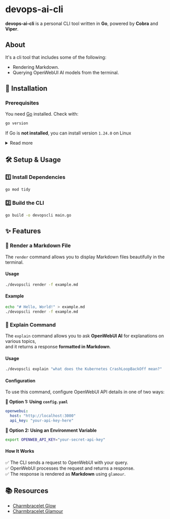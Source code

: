 # devops-ai-cli

**devops-ai-cli** is a personal CLI tool written in **Go**, powered by **Cobra** and **Viper**. 

## About

It's a cli tool that includes some of the following:
- Rendering Markdown.
- Querying OpenWebUI AI models from the terminal.

## 🚀 Installation

### **Prerequisites**

You need [Go](https://go.dev/dl/) installed. Check with:

```sh
go version
```

If Go is **not installed**, you can install version `1.24.0` on Linux

<details>
  <summary>Read more</summary>


```sh
curl -fsSL https://golang.org/dl/go1.24.0.linux-amd64.tar.gz | sudo tar -C /usr/local -xzf -
export PATH=$PATH:/usr/local/go/bin
echo "export PATH=\$PATH:/usr/local/go/bin" >> ~/.bashrc
echo "export GOPATH=\$HOME/go" >> ~/.bashrc
echo "export GOROOT=/usr/local/go" >> ~/.bashrc
```

Now, verify installation:

```sh
go version
```

</details>

## 🛠️ Setup & Usage

### **1️⃣ Install Dependencies**

```sh
go mod tidy
```

### **2️⃣ Build the CLI**

```sh
go build -o devopscli main.go
```

## ✨ Features

### **📜 Render a Markdown File**

The `render` command allows you to display Markdown files beautifully in the terminal.

#### **Usage**

```sh
./devopscli render -f example.md
```

#### **Example**

```sh
echo "# Hello, World!" > example.md
./devopscli render -f example.md
```

### **🤖 Explain Command**

The `explain` command allows you to ask **OpenWebUI AI** for explanations on various topics,  
and it returns a response **formatted in Markdown**.

#### **Usage**

```sh
./devopscli explain "what does the Kubernetes CrashLoopBackOff mean?"
```

#### **Configuration**

To use this command, configure OpenWebUI API details in one of two ways:

**📌 Option 1: Using `config.yaml`**

```yaml
openwebui:
  host: "http://localhost:3000"
  api_key: "your-api-key-here"
```

**📌 Option 2: Using an Environment Variable**

```sh
export OPENWEB_API_KEY="your-secret-api-key"
```

#### **How It Works**

✅ The CLI sends a request to OpenWebUI with your query.  
✅ OpenWebUI processes the request and returns a response.  
✅ The response is rendered as **Markdown** using `glamour`.  

## 📚 Resources

- [Charmbracelet Glow](https://github.com/charmbracelet/glow)  
- [Charmbracelet Glamour](https://github.com/charmbracelet/glamour)  

